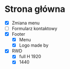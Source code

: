 # Strona główna

* [x] Zmiana menu
* [ ] Formularz kontaktowy
* [x] Footer
    * [x] Menu
    * [x] Logo made by
* [x] RWD
    * [x] full H 1920
    * [x] 1440